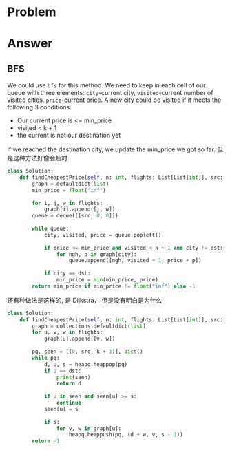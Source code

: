 # Problem
# Answer
## BFS
We could use `bfs` for this method. We need to keep in each cell of our queue with three elements: `city`-current city, `visited`-current number of visited cities, `price`-current price. A new city could be visited if it meets the following 3 conditions:
- Our current price is <= min_price
- visited < k + 1
- the current is not our destination yet

If we reached the destination city, we update the min_price we got so far.
但是这种方法好像会超时
```python
class Solution:
    def findCheapestPrice(self, n: int, flights: List[List[int]], src: int, dst: int, k: int) -> int:
        graph = defaultdict(list)
        min_price = float("inf")
        
        for i, j, w in flights:
            graph[i].append([j, w])
        queue = deque([[src, 0, 0]])
        
        while queue:
            city, visited, price = queue.popleft()
            
            if price <= min_price and visited < k + 1 and city != dst:
                for ngh, p in graph[city]:
                    queue.append([ngh, visited + 1, price + p])
            
            if city == dst:
                min_price = min(min_price, price)
        return min_price if min_price != float("inf") else -1

```

还有种做法是这样的, 是 Dijkstra， 但是没有明白是为什么
```python
class Solution:
    def findCheapestPrice(self, n: int, flights: List[List[int]], src: int, dst: int, k: int) -> int:
        graph = collections.defaultdict(list)
        for u, v, w in flights:
            graph[u].append([v, w])
            
        pq, seen = [(0, src, k + 1)], dict()
        while pq:
            d, u, s = heapq.heappop(pq)
            if u == dst:
                print(seen)
                return d
            
            if u in seen and seen[u] >= s:
                continue
            seen[u] = s
            
            if s:
                for v, w in graph[u]:
                    heapq.heappush(pq, (d + w, v, s - 1))  
        return -1
```